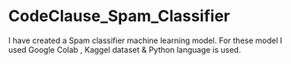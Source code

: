 # CodeClause_Spam_Classifier
I have created a Spam classifier machine learning model. For these model I used Google Colab , Kaggel dataset &amp; Python language is used.
